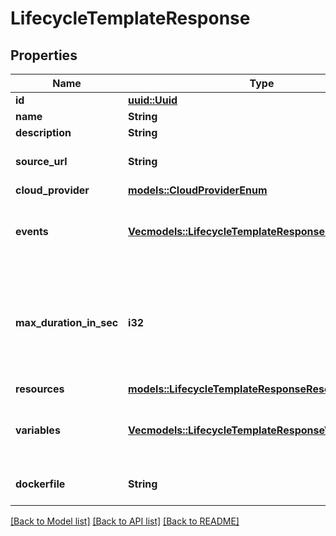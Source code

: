 # LifecycleTemplateResponse

## Properties

Name | Type | Description | Notes
------------ | ------------- | ------------- | -------------
**id** | [**uuid::Uuid**](uuid::Uuid.md) |  | 
**name** | **String** |  | 
**description** | **String** |  | 
**source_url** | **String** | location of the template | 
**cloud_provider** | [**models::CloudProviderEnum**](CloudProviderEnum.md) |  | 
**events** | [**Vec<models::LifecycleTemplateResponseEventsInner>**](LifecycleTemplateResponse_events_inner.md) | lis of pre-defined command for each event | 
**max_duration_in_sec** | **i32** | Job max allowed duration in seconds. After this allowed time, the job is going to be killed. | 
**resources** | [**models::LifecycleTemplateResponseResources**](LifecycleTemplateResponse_resources.md) |  | 
**variables** | [**Vec<models::LifecycleTemplateResponseVariablesInner>**](LifecycleTemplateResponse_variables_inner.md) | Variables to inject at the creation of this lifecycle job | 
**dockerfile** | **String** | Dockerfile of the template | 

[[Back to Model list]](../README.md#documentation-for-models) [[Back to API list]](../README.md#documentation-for-api-endpoints) [[Back to README]](../README.md)


